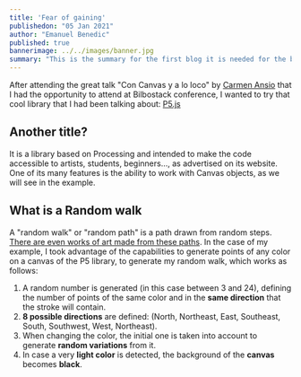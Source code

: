 ```yaml
---
title: 'Fear of gaining'
publishedon: "05 Jan 2021"
author: "Emanuel Benedic"
published: true
bannerimage: ../../images/banner.jpg
summary: "This is the summary for the first blog it is needed for the blog list page."
---
```


After attending the great talk "Con Canvas y a lo loco" by [Carmen Ansio](http://www.carmenansio.com/) that I had the opportunity to attend at Bilbostack conference, I wanted to try that cool library that I had been talking about: [P5.js](https://p5js.org/)

## Another title?

It is a library based on Processing and intended to make the code accessible to artists, students, beginners..., as advertised on its website. One of its many features is the ability to work with Canvas objects, as we will see in the example.

## What is a Random walk

A "random walk" or "random path" is a path drawn from random steps. [There are even works of art made from these paths](https://www.youtube.com/watch?v=QOkg0fJM5DQ). In the case of my example, I took advantage of the capabilities to generate points of any color on a canvas of the P5 library, to generate my random walk, which works as follows:

1. A random number is generated (in this case between 3 and 24), defining the number of points of the same color and in the **same direction** that the stroke will contain.
2. **8 possible directions** are defined: (North, Northeast, East, Southeast, South, Southwest, West, Northeast).
3. When changing the color, the initial one is taken into account to generate **random variations** from it.
4. In case a very **light color** is detected, the background of the **canvas** becomes **black**.